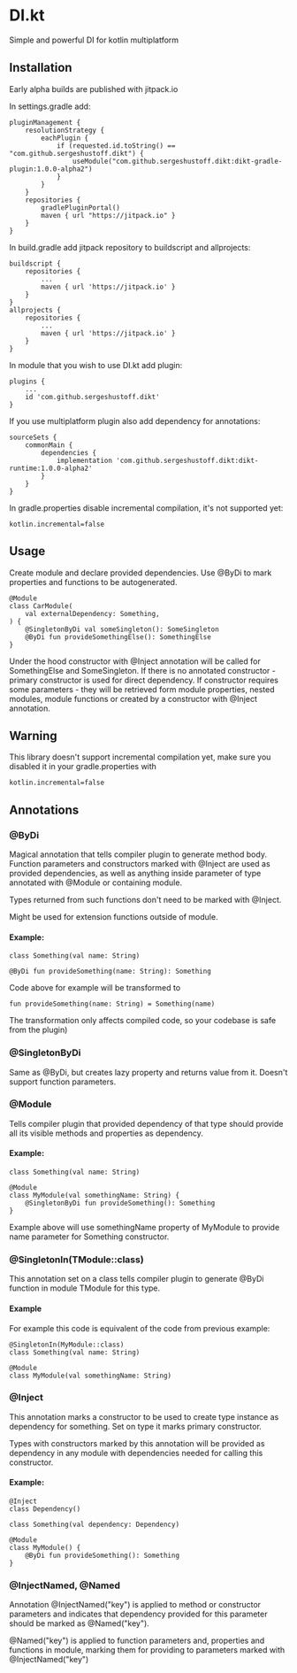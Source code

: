 # DI.kt
Simple and powerful DI for kotlin multiplatform

## Installation

Early alpha builds are published with jitpack.io

In settings.gradle add:

    pluginManagement {
        resolutionStrategy {
            eachPlugin {
                if (requested.id.toString() == "com.github.sergeshustoff.dikt") {
                    useModule("com.github.sergeshustoff.dikt:dikt-gradle-plugin:1.0.0-alpha2")
                }
            }
        }
        repositories {
            gradlePluginPortal()
            maven { url "https://jitpack.io" }
        }
    }

In build.gradle add jitpack repository to buildscript and allprojects:

    buildscript {
        repositories {
            ...
            maven { url 'https://jitpack.io' }
        }
    }
    allprojects {
        repositories {
            ...
            maven { url 'https://jitpack.io' }
        }
    }

In module that you wish to use DI.kt add plugin:

    plugins {
        ...
        id 'com.github.sergeshustoff.dikt'
    }

If you use multiplatform plugin also add dependency for annotations:

    sourceSets {
        commonMain {
            dependencies {
                implementation 'com.github.sergeshustoff.dikt:dikt-runtime:1.0.0-alpha2'
            }
        }
    }

In gradle.properties disable incremental compilation, it's not supported yet:

    kotlin.incremental=false

## Usage

Create module and declare provided dependencies. Use @ByDi to mark properties and functions to be autogenerated.

    @Module
    class CarModule(
        val externalDependency: Something,
    ) {
        @SingletonByDi val someSingleton(): SomeSingleton
        @ByDi fun provideSomethingElse(): SomethingElse
    }
  
Under the hood constructor with @Inject annotation will be called for SomethingElse and SomeSingleton. If there is no annotated constructor - primary constructor is used for direct dependency. If constructor requires some parameters - they will be retrieved form module properties, nested modules, module functions or created by a constructor with @Inject annotation.

## Warning

This library doesn't support incremental compilation yet, make sure you disabled it in your gradle.properties with 

    kotlin.incremental=false

## Annotations

### @ByDi

Magical annotation that tells compiler plugin to generate method body.
Function parameters and constructors marked with @Inject are used as provided dependencies, as well as anything inside parameter of type annotated with @Module or containing module.

Types returned from such functions don't need to be marked with @Inject.

Might be used for extension functions outside of module.
#### Example:
    
    class Something(val name: String)

    @ByDi fun provideSomething(name: String): Something

Code above for example will be transformed to

    fun provideSomething(name: String) = Something(name)
The transformation only affects compiled code, so your codebase is safe from the plugin)

### @SingletonByDi

Same as @ByDi, but creates lazy property and returns value from it. Doesn't support function parameters.

### @Module

Tells compiler plugin that provided dependency of that type should provide all its visible methods and properties as dependency. 
 
#### Example:

    class Something(val name: String)

    @Module
    class MyModule(val somethingName: String) {
        @SingletonByDi fun provideSomething(): Something
    }

Example above will use somethingName property of MyModule to provide name parameter for Something constructor.

### @SingletonIn(TModule::class)

This annotation set on a class tells compiler plugin to generate @ByDi function in module TModule for this type.

#### Example

For example this code is equivalent of the code from previous example:

    @SingletonIn(MyModule::class)
    class Something(val name: String)

    @Module
    class MyModule(val somethingName: String)

### @Inject

This annotation marks a constructor to be used to create type instance as dependency for something.
Set on type it marks primary constructor. 

Types with constructors marked by this annotation will be provided as dependency in any module with dependencies needed for calling this constructor.

#### Example:

    @Inject
    class Dependency()

    class Something(val dependency: Dependency)

    @Module
    class MyModule() {
        @ByDi fun provideSomething(): Something
    }

### @InjectNamed, @Named

Annotation @InjectNamed("key") is applied to method or constructor parameters and indicates that dependency provided for this parameter should be marked as @Named("key").

@Named("key") is applied to function parameters and, properties and functions in module, marking them for providing to parameters marked with @InjectNamed("key")